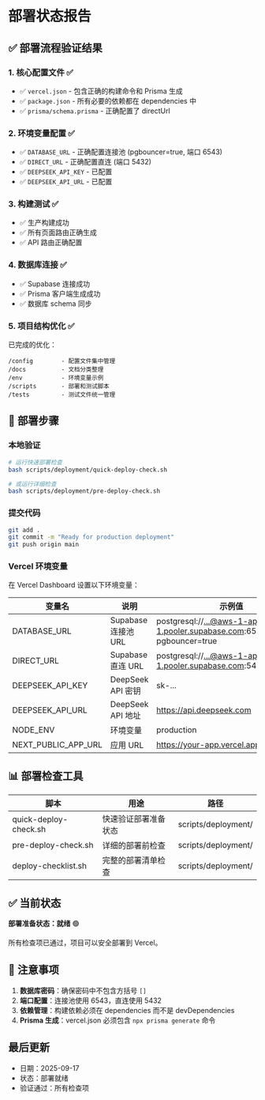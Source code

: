# 部署状态报告

## ✅ 部署流程验证结果

### 1. 核心配置文件 ✅
- ✅ `vercel.json` - 包含正确的构建命令和 Prisma 生成
- ✅ `package.json` - 所有必要的依赖都在 dependencies 中
- ✅ `prisma/schema.prisma` - 正确配置了 directUrl

### 2. 环境变量配置 ✅
- ✅ `DATABASE_URL` - 正确配置连接池 (pgbouncer=true, 端口 6543)
- ✅ `DIRECT_URL` - 正确配置直连 (端口 5432)
- ✅ `DEEPSEEK_API_KEY` - 已配置
- ✅ `DEEPSEEK_API_URL` - 已配置

### 3. 构建测试 ✅
- ✅ 生产构建成功
- ✅ 所有页面路由正确生成
- ✅ API 路由正确配置

### 4. 数据库连接 ✅
- ✅ Supabase 连接成功
- ✅ Prisma 客户端生成成功
- ✅ 数据库 schema 同步

### 5. 项目结构优化 ✅
已完成的优化：
```
/config        - 配置文件集中管理
/docs          - 文档分类整理
/env           - 环境变量示例
/scripts       - 部署和测试脚本
/tests         - 测试文件统一管理
```

## 🚀 部署步骤

### 本地验证
```bash
# 运行快速部署检查
bash scripts/deployment/quick-deploy-check.sh

# 或运行详细检查
bash scripts/deployment/pre-deploy-check.sh
```

### 提交代码
```bash
git add .
git commit -m "Ready for production deployment"
git push origin main
```

### Vercel 环境变量
在 Vercel Dashboard 设置以下环境变量：

| 变量名 | 说明 | 示例值 |
|--------|------|--------|
| DATABASE_URL | Supabase 连接池 URL | postgresql://...@aws-1-ap-southeast-1.pooler.supabase.com:6543/postgres?pgbouncer=true |
| DIRECT_URL | Supabase 直连 URL | postgresql://...@aws-1-ap-southeast-1.pooler.supabase.com:5432/postgres |
| DEEPSEEK_API_KEY | DeepSeek API 密钥 | sk-... |
| DEEPSEEK_API_URL | DeepSeek API 地址 | https://api.deepseek.com |
| NODE_ENV | 环境变量 | production |
| NEXT_PUBLIC_APP_URL | 应用 URL | https://your-app.vercel.app |

## 📊 部署检查工具

| 脚本 | 用途 | 路径 |
|------|------|------|
| quick-deploy-check.sh | 快速验证部署准备状态 | scripts/deployment/ |
| pre-deploy-check.sh | 详细的部署前检查 | scripts/deployment/ |
| deploy-checklist.sh | 完整的部署清单检查 | scripts/deployment/ |

## ✅ 当前状态

**部署准备状态：就绪** 🟢

所有检查项已通过，项目可以安全部署到 Vercel。

## 📝 注意事项

1. **数据库密码**：确保密码中不包含方括号 `[]`
2. **端口配置**：连接池使用 6543，直连使用 5432
3. **依赖管理**：构建依赖必须在 dependencies 而不是 devDependencies
4. **Prisma 生成**：vercel.json 必须包含 `npx prisma generate` 命令

## 最后更新
- 日期：2025-09-17
- 状态：部署就绪
- 验证通过：所有检查项